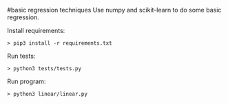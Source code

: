 #basic regression techniques
Use numpy and scikit-learn to do some basic regression.
 
Install requirements:

	> pip3 install -r requirements.txt

Run tests:

	> python3 tests/tests.py

Run program:

	> python3 linear/linear.py

